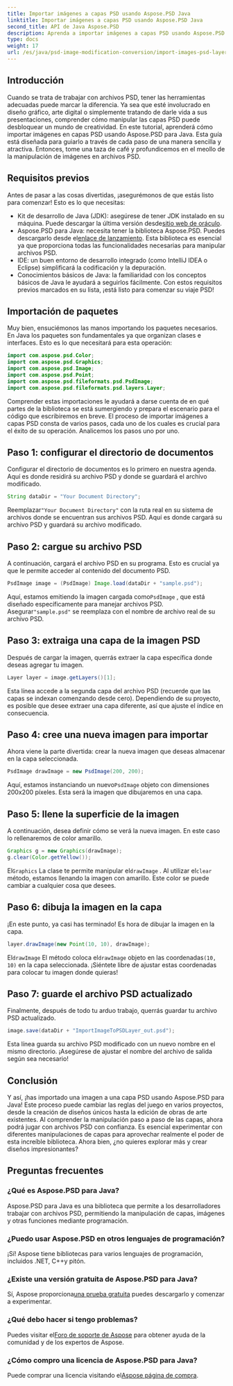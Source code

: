 ```yaml
---
title: Importar imágenes a capas PSD usando Aspose.PSD Java
linktitle: Importar imágenes a capas PSD usando Aspose.PSD Java
second_title: API de Java Aspose.PSD
description: Aprenda a importar imágenes a capas PSD usando Aspose.PSD para Java con esta guía completa paso a paso.
type: docs
weight: 17
url: /es/java/psd-image-modification-conversion/import-images-psd-layers/
---
```

## Introducción
Cuando se trata de trabajar con archivos PSD, tener las herramientas adecuadas puede marcar la diferencia. Ya sea que esté involucrado en diseño gráfico, arte digital o simplemente tratando de darle vida a sus presentaciones, comprender cómo manipular las capas PSD puede desbloquear un mundo de creatividad. En este tutorial, aprenderá cómo importar imágenes en capas PSD usando Aspose.PSD para Java. Esta guía está diseñada para guiarlo a través de cada paso de una manera sencilla y atractiva. Entonces, tome una taza de café y profundicemos en el meollo de la manipulación de imágenes en archivos PSD.
## Requisitos previos
Antes de pasar a las cosas divertidas, ¡asegurémonos de que estás listo para comenzar! Esto es lo que necesitas:
-  Kit de desarrollo de Java (JDK): asegúrese de tener JDK instalado en su máquina. Puede descargar la última versión desde[sitio web de oráculo](https://www.oracle.com/java/technologies/javase-jdk11-downloads.html).
-  Aspose.PSD para Java: necesita tener la biblioteca Aspose.PSD. Puedes descargarlo desde el[enlace de lanzamiento](https://releases.aspose.com/psd/java/). Esta biblioteca es esencial ya que proporciona todas las funcionalidades necesarias para manipular archivos PSD.
- IDE: un buen entorno de desarrollo integrado (como IntelliJ IDEA o Eclipse) simplificará la codificación y la depuración.
- Conocimientos básicos de Java: la familiaridad con los conceptos básicos de Java le ayudará a seguirlos fácilmente.
Con estos requisitos previos marcados en su lista, ¡está listo para comenzar su viaje PSD!
## Importación de paquetes
Muy bien, ensuciémonos las manos importando los paquetes necesarios. En Java los paquetes son fundamentales ya que organizan clases e interfaces. Esto es lo que necesitará para esta operación:
```java
import com.aspose.psd.Color;
import com.aspose.psd.Graphics;
import com.aspose.psd.Image;
import com.aspose.psd.Point;
import com.aspose.psd.fileformats.psd.PsdImage;
import com.aspose.psd.fileformats.psd.layers.Layer;
```
Comprender estas importaciones le ayudará a darse cuenta de en qué partes de la biblioteca se está sumergiendo y prepara el escenario para el código que escribiremos en breve.
El proceso de importar imágenes a capas PSD consta de varios pasos, cada uno de los cuales es crucial para el éxito de su operación. Analicemos los pasos uno por uno.
## Paso 1: configurar el directorio de documentos
Configurar el directorio de documentos es lo primero en nuestra agenda. Aquí es donde residirá su archivo PSD y donde se guardará el archivo modificado.
```java
String dataDir = "Your Document Directory";
```
 Reemplazar`"Your Document Directory"` con la ruta real en su sistema de archivos donde se encuentran sus archivos PSD. Aquí es donde cargará su archivo PSD y guardará su archivo modificado.
## Paso 2: cargue su archivo PSD
A continuación, cargará el archivo PSD en su programa. Esto es crucial ya que le permite acceder al contenido del documento PSD.
```java
PsdImage image = (PsdImage) Image.load(dataDir + "sample.psd");
```
 Aquí, estamos emitiendo la imagen cargada como`PsdImage` , que está diseñado específicamente para manejar archivos PSD. Asegurar`"sample.psd"` se reemplaza con el nombre de archivo real de su archivo PSD.
## Paso 3: extraiga una capa de la imagen PSD
Después de cargar la imagen, querrás extraer la capa específica donde deseas agregar tu imagen. 
```java
Layer layer = image.getLayers()[1];
```
Esta línea accede a la segunda capa del archivo PSD (recuerde que las capas se indexan comenzando desde cero). Dependiendo de su proyecto, es posible que desee extraer una capa diferente, así que ajuste el índice en consecuencia.
## Paso 4: cree una nueva imagen para importar
Ahora viene la parte divertida: crear la nueva imagen que deseas almacenar en la capa seleccionada. 
```java
PsdImage drawImage = new PsdImage(200, 200);
```
 Aquí, estamos instanciando un nuevo`PsdImage` objeto con dimensiones 200x200 píxeles. Esta será la imagen que dibujaremos en una capa.
## Paso 5: llene la superficie de la imagen
A continuación, desea definir cómo se verá la nueva imagen. En este caso lo rellenaremos de color amarillo.
```java
Graphics g = new Graphics(drawImage);
g.clear(Color.getYellow());
```
 El`Graphics` La clase te permite manipular el`drawImage` . Al utilizar el`clear` método, estamos llenando la imagen con amarillo. Este color se puede cambiar a cualquier cosa que desees.
## Paso 6: dibuja la imagen en la capa
¡En este punto, ya casi has terminado! Es hora de dibujar la imagen en la capa.
```java
layer.drawImage(new Point(10, 10), drawImage);
```
 El`drawImage` El método coloca el`drawImage` objeto en las coordenadas`(10, 10)` en la capa seleccionada. ¡Siéntete libre de ajustar estas coordenadas para colocar tu imagen donde quieras!
## Paso 7: guarde el archivo PSD actualizado
Finalmente, después de todo tu arduo trabajo, querrás guardar tu archivo PSD actualizado. 
```java
image.save(dataDir + "ImportImageToPSDLayer_out.psd");
```
Esta línea guarda su archivo PSD modificado con un nuevo nombre en el mismo directorio. ¡Asegúrese de ajustar el nombre del archivo de salida según sea necesario!
## Conclusión
Y así, ¡has importado una imagen a una capa PSD usando Aspose.PSD para Java! Este proceso puede cambiar las reglas del juego en varios proyectos, desde la creación de diseños únicos hasta la edición de obras de arte existentes. Al comprender la manipulación paso a paso de las capas, ahora podrá jugar con archivos PSD con confianza. Es esencial experimentar con diferentes manipulaciones de capas para aprovechar realmente el poder de esta increíble biblioteca. Ahora bien, ¿no quieres explorar más y crear diseños impresionantes?

## Preguntas frecuentes
### ¿Qué es Aspose.PSD para Java?
Aspose.PSD para Java es una biblioteca que permite a los desarrolladores trabajar con archivos PSD, permitiendo la manipulación de capas, imágenes y otras funciones mediante programación.
### ¿Puedo usar Aspose.PSD en otros lenguajes de programación?
¡Sí! Aspose tiene bibliotecas para varios lenguajes de programación, incluidos .NET, C++y pitón.
### ¿Existe una versión gratuita de Aspose.PSD para Java?
 Sí, Aspose proporciona[una prueba gratuita](https://releases.aspose.com/) puedes descargarlo y comenzar a experimentar.
### ¿Qué debo hacer si tengo problemas?
 Puedes visitar el[Foro de soporte de Aspose](https://forum.aspose.com/c/psd/34) para obtener ayuda de la comunidad y de los expertos de Aspose.
### ¿Cómo compro una licencia de Aspose.PSD para Java?
 Puede comprar una licencia visitando el[Aspose página de compra](https://purchase.aspose.com/buy).